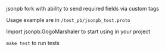 jsonpb fork with ability to send required fields via custom tags

Usage example are in `/test_pb/jsonpb_test.proto`

Import jsonpb.GogoMarshaler to start using in your project

`make test` to run tests